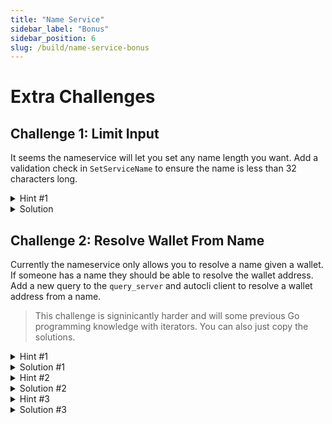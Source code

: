 ```yaml
---
title: "Name Service"
sidebar_label: "Bonus"
sidebar_position: 6
slug: /build/name-service-bonus
---
```


# Extra Challenges

## Challenge 1: Limit Input

It seems the nameservice will let you set any name length you want. Add a validation check in `SetServiceName` to ensure the name is less than 32 characters long.

<details>
<summary>Hint #1</summary>
<p>The `SetServiceName` in the msg_server.go looks like an interesting place to start. It should return an error if the name is too long.</p>
</details>

<details>
<summary>Solution</summary>

If a user attempts to submit a name longer than 32 characters, it will return an error that is not allowed.
```go title="x/nameservice/keeper/msg_server.go"
// SetServiceName implements types.MsgServer.
func (ms msgServer) SetServiceName(ctx context.Context, msg *types.MsgSetServiceName) (*types.MsgSetServiceNameResponse, error) {
	if len(msg.Name) > 32 {
		return nil, fmt.Errorf("name cannot be longer than 32 characters")
	}

	if err := ms.k.NameMapping.Set(ctx, msg.Sender, msg.Name); err != nil {
		return nil, err
	}

	return &types.MsgSetServiceNameResponse{}, nil
}
```
</details>


## Challenge 2: Resolve Wallet From Name

Currently the nameservice only allows you to resolve a name given a wallet. If someone has a name they should be able to resolve the wallet address. Add a new query to the `query_server` and autocli client to resolve a wallet address from a name.

> This challenge is signinicantly harder and will some previous Go programming knowledge with iterators. You can also just copy the solutions.

<details>
<summary>Hint #1</summary>
<p>Create a new query.proto for ResolveWallet that takes in a name string</p>
</details>

<details>
<summary>Solution #1</summary>

```protobuf title="proto/nameservice/v1/query.proto"
// Query provides defines the gRPC querier service.
service Query {
  // Params queries all parameters of the module.
  rpc Params(QueryParamsRequest) returns (QueryParamsResponse) {
    option (google.api.http).get = "/nameservice/v1/params";
  }

  // ResolveName allows a user to resolve the name of an account.
  rpc ResolveName(QueryResolveNameRequest) returns (QueryResolveNameResponse) {
    option (google.api.http).get = "/nameservice/v1/name/{wallet}";
  }

  // highlight-start
  // ResolveWallet allows a user to resolve the wallet of a name.
  rpc ResolveWallet(QueryResolveWalletRequest) returns (QueryResolveWalletResponse) {
    option (google.api.http).get = "/nameservice/v1/wallet/{name}";
  }
  // highlight-end
}

// highlight-start
message QueryResolveWalletRequest {
  string name = 1;
}

message QueryResolveWalletResponse {
  string wallet = 1;
}
// highlight-end
```

```bash
make proto-gen
```

</details>

<details>
<summary>Hint #2</summary>
<p>Iterate through the `k.Keeper.NameMapping`, check the Value(). if it matches the name we requested, return that wallet (Key)</p>
</details>

<details>
<summary>Solution #2</summary>

```go title="x/nameservice/keeper/query_server.go"
// ResolveWallet implements types.QueryServer.
func (k Querier) ResolveWallet(goCtx context.Context, req *types.QueryResolveWalletRequest) (*types.QueryResolveWalletResponse, error) {
	// highlight-start
	// create a way to iterate over all the name mappings.
	iter, err := k.Keeper.NameMapping.Iterate(goCtx, nil)
	if err != nil {
		return nil, err
	}
	defer iter.Close()

	for ; iter.Valid(); iter.Next() {
		// get the value (name)
		v, err := iter.Value()
		if err != nil {
			return nil, err
		}

		// if current name matches the requested name,
		// return the wallet address for the name
		if v == req.Name {
			walletAddr, err := iter.Key()
			if err != nil {
				return nil, err
			}

			return &types.QueryResolveWalletResponse{
				Wallet: walletAddr,
			}, nil
		}
	}

	return nil, fmt.Errorf("wallet not found for name %s", req.Name)
	// highlight-end
}


```
This is not the most efficient way to do this. If you would like, create a new WalletMapping collection that maps name->sender when `SetServiceName` is called. This way you can resolve the wallet from the name in O(1) time (i.e. instant) instead of looping through all possible wallets.

</details>


<details>
<summary>Hint #3</summary>
<p>Add the AutoCLI method to `ResolveWallet` with the `ProtoField` "name" to match the .proto file</p>
</details>


<details>
<summary>Solution #3</summary>

```go title="x/nameservice/autocli.go"
func (am AppModule) AutoCLIOptions() *autocliv1.ModuleOptions {
	return &autocliv1.ModuleOptions{
		Query: &autocliv1.ServiceCommandDescriptor{
			Service: modulev1.Query_ServiceDesc.ServiceName,
			RpcCommandOptions: []*autocliv1.RpcCommandOptions{
				{
					RpcMethod: "ResolveName",
					Use:       "resolve [wallet]",
					Short:     "Resolve the name of a wallet address",
					PositionalArgs: []*autocliv1.PositionalArgDescriptor{
						{ProtoField: "wallet"},
					},
				},
				// highlight-start
				{
					RpcMethod: "ResolveWallet",
					Use:       "wallet [name]",
					Short:     "Resolve the wallet address from a given name",
					PositionalArgs: []*autocliv1.PositionalArgDescriptor{
						{ProtoField: "name"},
					},
				},
				// highlight-end
				{
					RpcMethod: "Params",
					Use:       "params",
					Short:     "Query the current module parameters",
				},
			},
		},
		...
```

Then `make install` and re-run the testnet to verify `rolld q nameservice wallet <name>` returns the expected wallet address.

</details>
